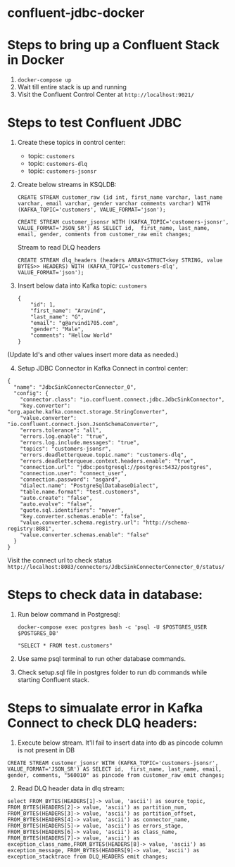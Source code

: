# confluent-jdbc-docker

# Steps to bring up a Confluent Stack in Docker
1. ```docker-compose up```
2. Wait till entire stack is up and running
3. Visit the Confluent Control Center at ```http://localhost:9021/```

# Steps to test Confluent JDBC
1. Create these topics in control center:
    - topic: `customers`
    - topic: `customers-dlq`
    - topic: `customers-jsonsr` 

2. Create below streams in KSQLDB:

    ```CREATE STREAM customer_raw (id int, first_name varchar, last_name varchar, email varchar, gender varchar comments varchar) WITH (KAFKA_TOPIC='customers', VALUE_FORMAT='json');```

    ```CREATE STREAM customer_jsonsr WITH (KAFKA_TOPIC='customers-jsonsr', VALUE_FORMAT='JSON_SR') AS SELECT id,  first_name, last_name, email, gender, comments from customer_raw emit changes;```

    Stream to read DLQ headers
    
    ```CREATE STREAM dlq_headers (headers ARRAY<STRUCT<key STRING, value BYTES>> HEADERS) WITH (KAFKA_TOPIC='customers-dlq', VALUE_FORMAT='json');```

3. Insert below data into Kafka topic: `customers`

      ```
      {
          "id": 1,
          "first_name": "Aravind",
          "last_name": "G",
          "email": "g@arvind1705.com",
          "gender": "Male",
          "comments": "Hellow World"
      }
      ```
(Update Id's and other values insert more data as needed.)

4. Setup JDBC Connector in Kafka Connect in control center:

```
{
  "name": "JdbcSinkConnectorConnector_0",
  "config": {
    "connector.class": "io.confluent.connect.jdbc.JdbcSinkConnector",
    "key.converter": "org.apache.kafka.connect.storage.StringConverter",
    "value.converter": "io.confluent.connect.json.JsonSchemaConverter",
    "errors.tolerance": "all",
    "errors.log.enable": "true",
    "errors.log.include.messages": "true",
    "topics": "customers-jsonsr",
    "errors.deadletterqueue.topic.name": "customers-dlq",
    "errors.deadletterqueue.context.headers.enable": "true",
    "connection.url": "jdbc:postgresql://postgres:5432/postgres",
    "connection.user": "connect_user",
    "connection.password": "asgard",
    "dialect.name": "PostgreSqlDatabaseDialect",
    "table.name.format": "test.customers",
    "auto.create": "false",
    "auto.evolve": "false",
    "quote.sql.identifiers": "never",
    "key.converter.schemas.enable": "false",
    "value.converter.schema.registry.url": "http://schema-registry:8081",
    "value.converter.schemas.enable": "false"
  }
}

```
Visit the connect url to check status 
```http://localhost:8083/connectors/JdbcSinkConnectorConnector_0/status/```



# Steps to check data in database:

1. Run below command in Postgresql:

    ``` docker-compose exec postgres bash -c 'psql -U $POSTGRES_USER $POSTGRES_DB' ```
    
    ``` "SELECT * FROM test.customers" ```
    
2. Use same psql terminal to run other database commands. 
3. Check setup.sql file in postgres folder to run db commands while starting Confluent stack.


# Steps to simualate error in Kafka Connect to check DLQ headers:

1. Execute below stream. It'll fail to insert data into db as pincode column is not present in DB 

```CREATE STREAM customer_jsonsr WITH (KAFKA_TOPIC='customers-jsonsr', VALUE_FORMAT='JSON_SR') AS SELECT id,  first_name, last_name, email, gender, comments, "560010" as pincode from customer_raw emit changes;```

2. Read DLQ header data in dlq stream:

```
select FROM_BYTES(HEADERS[1]-> value, 'ascii') as source_topic, FROM_BYTES(HEADERS[2]-> value, 'ascii') as partition_num, FROM_BYTES(HEADERS[3]-> value, 'ascii') as partition_offset, FROM_BYTES(HEADERS[4]-> value, 'ascii') as connector_name, FROM_BYTES(HEADERS[5]-> value, 'ascii') as errors_stage, FROM_BYTES(HEADERS[6]-> value, 'ascii') as class_name, FROM_BYTES(HEADERS[7]-> value, 'ascii') as exception_class_name,FROM_BYTES(HEADERS[8]-> value, 'ascii') as exception_message, FROM_BYTES(HEADERS[9]-> value, 'ascii') as exception_stacktrace from DLQ_HEADERS emit changes;

```
